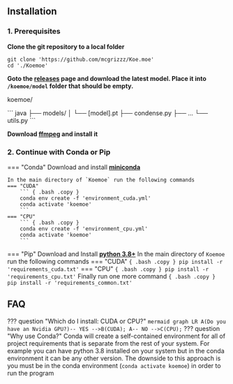 ## Installation
### 1. Prerequisites
   
**Clone the git repository to a local folder**
``` { .bash .copy }
git clone 'https://github.com/mcgrizzz/Koe.moe'
cd './Koemoe'
```


**Goto the [releases](https://github.com/mcgrizzz/Koemoe/releases) page and download the latest model. Place it into `/koemoe/model` folder that should be empty.**
<div class="admonition folder">
    <p class="admonition-title">koemoe/</p>
    ``` java
    ├── models/
    │   └── [model].pt
    ├── condense.py
    ├── ...
    └── utils.py
    ```
</div>
    
**Download [ffmpeg](https://www.ffmpeg.org/download.html) and install it**

### 2. Continue with Conda or Pip

=== "Conda"
    Download and install **[miniconda](https://docs.anaconda.com/miniconda/)**
    
    In the main directory of `Koemoe` run the following commands
    === "CUDA"
        ``` { .bash .copy }
        conda env create -f 'environment_cuda.yml'
        conda activate 'koemoe'
        ```
    === "CPU"
        ``` { .bash .copy }
        conda env create -f 'environment_cpu.yml'
        conda activate 'koemoe'
        ```
=== "Pip"
    Download and Install [**python 3.8+**](https://www.python.org/downloads/)
    In the main directory of `Koemoe` run the following commands
    === "CUDA"
        ``` { .bash .copy }
        pip install -r 'requirements_cuda.txt'
        ```
    === "CPU"
        ``` { .bash .copy }
        pip install -r 'requirements_cpu.txt'
        ```
    Finally run one more command
       ``` { .bash .copy }
       pip install -r 'requirements_common.txt'
       ```

## FAQ
??? question "Which do I install: CUDA or CPU?"
    ``` mermaid
    graph LR
    A(Do you have an Nvidia GPU?)-- YES -->B(CUDA);
    A-- NO -->C(CPU);
    ```
??? question "Why use Conda?"
    Conda will create a self-contained environment for all of project requirements that is separate from the rest of your system. For example you can have python 3.8 installed on your system but in the conda environment it can be any other version.
    The downside to this approach is you must be in the conda environment (```conda activate koemoe```) in order to run the program
